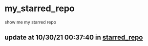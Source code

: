 # my_starred_repo
show me my starred repo

update at 10/30/21 00:37:40 in [starred_repo](./index.html)
---

